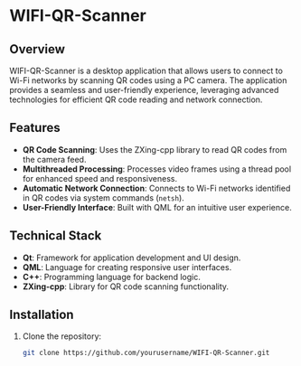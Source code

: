 # WIFI-QR-Scanner

## Overview
WIFI-QR-Scanner is a desktop application that allows users to connect to Wi-Fi networks by scanning QR codes using a PC camera. The application provides a seamless and user-friendly experience, leveraging advanced technologies for efficient QR code reading and network connection.

## Features
- **QR Code Scanning**: Uses the ZXing-cpp library to read QR codes from the camera feed.
- **Multithreaded Processing**: Processes video frames using a thread pool for enhanced speed and responsiveness.
- **Automatic Network Connection**: Connects to Wi-Fi networks identified in QR codes via system commands (`netsh`).
- **User-Friendly Interface**: Built with QML for an intuitive user experience.

## Technical Stack
- **Qt**: Framework for application development and UI design.
- **QML**: Language for creating responsive user interfaces.
- **C++**: Programming language for backend logic.
- **ZXing-cpp**: Library for QR code scanning functionality.

## Installation
1. Clone the repository:
   ```bash
   git clone https://github.com/yourusername/WIFI-QR-Scanner.git
